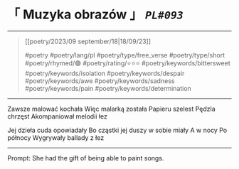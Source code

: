 # &#12300; Muzyka obrazów &#12301; *`PL#093`*

---

> [[poetry/2023/09 september/18|18/09/23]]
> 
> #poetry 
> #poetry/lang/pl 
> #poetry/type/free_verse #poetry/type/short 
> #poetry/rhymed/🟢 
> #poetry/rating/⭐⭐⭐ 
> #poetry/keywords/bittersweet #poetry/keywords/isolation #poetry/keywords/despair #poetry/keywords/awe #poetry/keywords/sadness #poetry/keywords/pain #poetry/keywords/determination 

---

Zawsze malować kochała
Więc malarką została
Papieru szelest
Pędzla chrzęst
Akompaniował melodii łez

Jej dzieła cuda opowiadały
Bo cząstki jej duszy w sobie miały
A w nocy
Po północy
Wygrywały ballady z łez

---

Prompt: She had the gift of being able to paint songs.